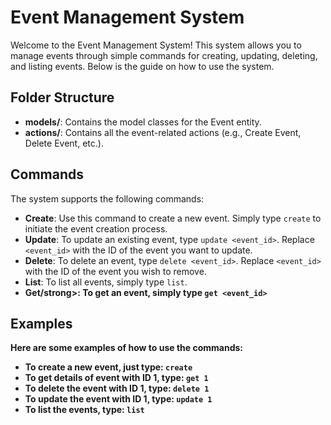 <!DOCTYPE html>
<html lang="en">
<head>
    <meta charset="UTF-8">
    <meta name="viewport" content="width=device-width, initial-scale=1.0">

</head>
<body>

<h1>Event Management System</h1>

<p>Welcome to the Event Management System! This system allows you to manage events through simple commands for creating, updating, deleting, and listing events. Below is the guide on how to use the system.</p>

<h2>Folder Structure</h2>
<ul>
    <li><strong>models/</strong>: Contains the model classes for the Event entity.</li>
    <li><strong>actions/</strong>: Contains all the event-related actions (e.g., Create Event, Delete Event, etc.).</li>
</ul>

<h2>Commands</h2>
<p>The system supports the following commands:</p>

<ul>
    <li><strong>Create</strong>: Use this command to create a new event. Simply type <code>create</code> to initiate the event creation process.</li>
    <li><strong>Update</strong>: To update an existing event, type <code>update &lt;event_id&gt;</code>. Replace <code>&lt;event_id&gt;</code> with the ID of the event you want to update.</li>
    <li><strong>Delete</strong>: To delete an event, type <code>delete &lt;event_id&gt;</code>. Replace <code>&lt;event_id&gt;</code> with the ID of the event you wish to remove.</li>
    <li><strong>List</strong>: To list all events, simply type <code>list</code>.</li>
    <li><strong>Get/strong>: To get an event, simply type <code>get &lt;event_id&gt;</code></li>
    
</ul>

<h2>Examples</h2>
<p>Here are some examples of how to use the commands:</p>

<ul>
    <li>To create a new event, just type: <code>create</code></li>
    <li>To get details of event with ID 1, type: <code>get 1</code></li>
    <li>To delete the event with ID 1, type: <code>delete 1</code></li>
    <li>To update the event with ID 1, type: <code>update 1</code></li>
    <li>To list the events, type: <code>list</code></li>
    
</ul>



</body>
</html>
